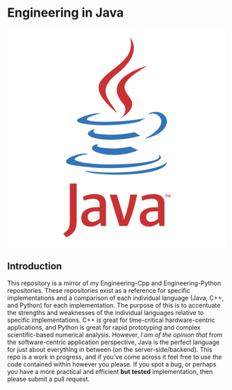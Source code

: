 # Engineering in Java

<p align="center">
  <img src="https://github.com/th1622EE/Data-Sets/blob/main/logos/java-logo-vector-1.svg"/>
</p>

## Introduction

This repository is a mirror of my Engineering-Cpp and Engineering-Python repositories. These repositories exist as a reference for specific implementations and a comparison of each individual language (Java, C++, and Python) for each implementation. The purpose of this is to accentuate the strengths and weaknesses of the individual languages relative to specific implementations. C++ is great for time-critical hardware-centric applications, and Python is great for rapid prototyping and complex scientific-based numerical analysis. However, *I am of the opinion that* from the software-centric application perspective, Java is the perfect language for just about everything in between (on the server-side/backend). This repo is a work in progress, and if you've come across it feel free to use the code contained within however you please. If you spot a bug, or perhaps you have a more practical and efficient **but tested** implementation, then please submit a pull request.
